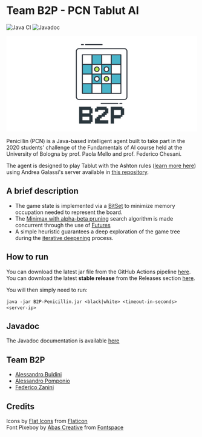 # Team B2P - PCN Tablut AI

![Java CI](https://github.com/AlessandroPomponio/B2P-Penicilin-Tablut-AI/workflows/Java%20CI/badge.svg?branch=master)
![Javadoc](https://img.shields.io/badge/Javadoc-available-brightgreen)

<p align="center"> 
   <img src="logo/logo.png">
</p>

Penicillin (PCN) is a Java-based intelligent agent built to take part in the 2020 students' challenge
of the Fundamentals of AI course held at the University of Bologna by prof. Paola Mello and prof. Federico Chesani. 
 
The agent is designed to play Tablut with the Ashton rules ([learn more here](https://www.heroicage.org/issues/13/ashton.php))
using Andrea Galassi's server available in [this repository](https://github.com/AGalassi/TablutCompetition).

## A brief description

 - The game state is implemented via a [BitSet](https://docs.oracle.com/en/java/javase/14/docs/api/java.base/java/util/BitSet.html)
    to minimize memory occupation needed to represent the board.
 - The [Minimax with alpha-beta pruning](https://en.wikipedia.org/wiki/Alpha%E2%80%93beta_pruning) search algorithm is made concurrent through the use of [Futures](https://docs.oracle.com/en/java/javase/14/docs/api/java.base/java/util/concurrent/Future.html)
 - A simple heuristic guarantees a deep exploration of the game tree during the [iterative deepening](https://en.wikipedia.org/wiki/Iterative_deepening_depth-first_search) process.

## How to run

You can download the latest jar file from the GitHub Actions pipeline [here](https://github.com/AlessandroPomponio/B2P-Penicilin-Tablut-AI/actions?query=workflow%3A%22Java+CI%22).  
You can download the latest **stable release** from the Releases section [here](https://github.com/AlessandroPomponio/B2P-Penicilin-Tablut-AI/releases).

You will then simply need to run:

```
java -jar B2P-Penicillin.jar <black|white> <timeout-in-seconds> <server-ip>
```

## Javadoc

The Javadoc documentation is available [here](https://alessandropomponio.github.io/B2P-Penicilin-Tablut-AI/)

## Team B2P

- [Alessandro Buldini](https://github.com/occhialidaleso) 
- [Alessandro Pomponio](https://github.com/AlessandroPomponio)
- [Federico Zanini](https://github.com/federicozanini)

## Credits

Icons by [Flat Icons](https://www.flaticon.com/authors/flat-icons) from [Flaticon](https://www.flaticon.com/)  
Font Pixeboy by [Abas Creative](https://www.fontspace.com/abascreative) from [Fontspace](https://www.fontspace.com/)
